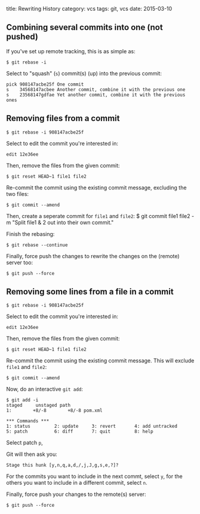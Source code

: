 title: Rewriting History
category: vcs
tags: git, vcs
date: 2015-03-10

## Combining several commits into one (not pushed)

If you've set up remote tracking, this is as simple as:

    $ git rebase -i

Select to "squash" (`s`) commit(s) (up) into the previous commit:

    pick 908147acbe25f One commit
    s    34568147acbee Another commit, combine it with the previous one
    s    23568147gdfae Yet another commit, combine it with the previous ones

## Removing files from a commit

    $ git rebase -i 908147acbe25f

Select to edit the commit you're interested in:

    edit 12e36ee

Then, remove the files from the given commit:

    $ git reset HEAD~1 file1 file2

Re-commit the commit using the existing commit message, excluding the
two files:

    $ git commit --amend

Then, create a seperate commit for `file1` and `file2`:
    $ git commit file1 file2 -m "Split file1 & 2 out into their own commit."

Finish the rebasing:

    $ git rebase --continue

Finally, force push the changes to rewrite the changes on the (remote)
server too:

    $ git push --force

## Removing some lines from a file in a commit

    $ git rebase -i 908147acbe25f

Select to edit the commit you're interested in:

    edit 12e36ee

Then, remove the files from the given commit:

    $ git reset HEAD~1 file1 file2

Re-commit the commit using the existing commit message. This will
exclude `file1` and `file2`:

    $ git commit --amend

Now, do an interactive `git add`:

    $ git add -i
    staged     unstaged path
    1:        +8/-8        +8/-8 pom.xml

    *** Commands ***
    1: status         2: update     3: revert       4: add untracked
    5: patch          6: diff       7: quit         8: help


Select patch `p`,

Git will then ask you:

    Stage this hunk [y,n,q,a,d,/,j,J,g,s,e,?]?

For the commits you want to include in the next commt, select `y`, for
the others you want to include in a different commit, select `n`.

Finally, force push your changes to the remote(s) server:

    $ git push --force

